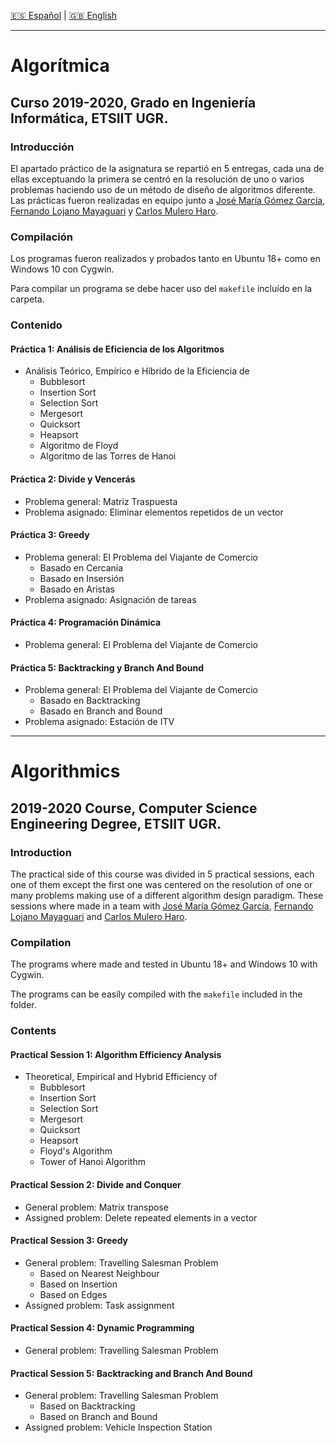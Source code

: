[:es: Español](#algorítmica) | [:gb: English](#algorithmics)

---

# Algorítmica #
## Curso 2019-2020, Grado en Ingeniería Informática, ETSIIT UGR.

### Introducción
El apartado práctico de la asignatura se repartió en 5 entregas, cada una de ellas exceptuando la primera se centró en la resolución de uno o varios problemas haciendo uso de un método de diseño de algoritmos diferente. Las prácticas fueron realizadas en equipo junto a [José María Gómez García](https://github.com/gomezjosemaria), [Fernando Lojano Mayaguari](https://github.com/GFernando97) y [Carlos Mulero Haro](https://github.com/carlosmh2000).

### Compilación
Los programas fueron realizados y probados tanto en Ubuntu 18+ como en Windows 10 con Cygwin.

Para compilar un programa se debe hacer uso del ```makefile``` incluído en la carpeta.

### Contenido
#### Práctica 1: Análisis de Eficiencia de los Algoritmos

* Análisis Teórico, Empírico e Híbrido de la Eficiencia de
  * Bubblesort
  * Insertion Sort
  * Selection Sort
  * Mergesort
  * Quicksort
  * Heapsort
  * Algoritmo de Floyd
  * Algoritmo de las Torres de Hanoi

#### Práctica 2: Divide y Vencerás
 * Problema general: Matriz Traspuesta
 * Problema asignado: Eliminar elementos repetidos de un vector 

#### Práctica 3: Greedy
  * Problema general: El Problema del Viajante de Comercio
      * Basado en Cercanía
      * Basado en Insersión
      * Basado en Aristas
  * Problema asignado: Asignación de tareas

#### Práctica 4: Programación Dinámica
  * Problema general: El Problema del Viajante de Comercio

#### Práctica 5: Backtracking y Branch And Bound
  * Problema general: El Problema del Viajante de Comercio
    * Basado en Backtracking
    * Basado en Branch and Bound
  * Problema asignado: Estación de ITV
---
# Algorithmics #
## 2019-2020 Course, Computer Science Engineering Degree, ETSIIT UGR.
### Introduction
The practical side of this course was divided in 5 practical sessions, each one of them except the first one was centered on the resolution of one or many problems making use of a different algorithm design paradigm. These sessions where made in a team with [José María Gómez García](https://github.com/gomezjosemaria), [Fernando Lojano Mayaguari](https://github.com/GFernando97) and [Carlos Mulero Haro](https://github.com/carlosmh2000).

### Compilation
The programs where made and tested in Ubuntu 18+ and Windows 10 with Cygwin.

The programs can be easily compiled with the  ```makefile``` included in the folder.

### Contents
#### Practical Session 1: Algorithm Efficiency Analysis

* Theoretical, Empirical and Hybrid Efficiency of
  * Bubblesort
  * Insertion Sort
  * Selection Sort
  * Mergesort
  * Quicksort
  * Heapsort
  * Floyd's Algorithm
  * Tower of Hanoi Algorithm

#### Practical Session 2: Divide and Conquer
 * General problem: Matrix transpose
 * Assigned problem: Delete repeated elements in a vector

#### Practical Session 3: Greedy
  * General problem: Travelling Salesman Problem
      * Based on Nearest Neighbour
      * Based on Insertion
      * Based on Edges
  * Assigned problem: Task assignment

#### Practical Session 4: Dynamic Programming
  * General problem: Travelling Salesman Problem

#### Practical Session 5: Backtracking and Branch And Bound
  * General problem: Travelling Salesman Problem
    * Based on Backtracking
    * Based on Branch and Bound
  * Assigned problem: Vehicle Inspection Station
